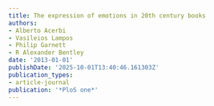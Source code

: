 ```yaml
---
title: The expression of emotions in 20th century books
authors:
- Alberto Acerbi
- Vasileios Lampos
- Philip Garnett
- R Alexander Bentley
date: '2013-01-01'
publishDate: '2025-10-01T13:40:46.161303Z'
publication_types:
- article-journal
publication: '*PloS one*'
---
```

